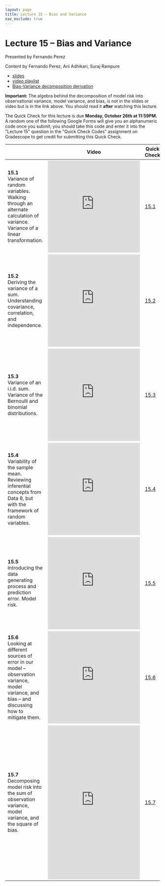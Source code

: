 ```yaml
---
layout: page
title: Lecture 15 – Bias and Variance
nav_exclude: true
---
```


# Lecture 15 – Bias and Variance

Presented by Fernando Perez

Content by Fernando Perez, Ani Adhikari, Suraj Rampure

- [slides](https://docs.google.com/presentation/d/15LDeDKNxpIa9j0_dHZr1F5AzrbVEUoM5OWOxgqYUKM0/edit?usp=sharing)
- [video playlist](https://www.youtube.com/playlist?list=PLQCcNQgUcDfo-QpRDqzf_3IUOYQ6jnuAo)
- [Bias-Variance decomposition derivation](../../resources/assets/lectures/lec15/lec15-bias-variance-derivation.html)

**Important:** The algebra behind the decomposition of model risk into observational variance, model variance, and bias, is not in the slides or video but is in the link above. You should read it **after** watching this lecture.

The Quick Check for this lecture is due **Monday, October 26th at 11:59PM.** A random one of the following Google Forms will give you an alphanumeric code once you submit; you should take this code and enter it into the "Lecture 15" question in the "Quick Check Codes" assignment on Gradescope to get credit for submitting this Quick Check.

<table>
<colgroup>
<col style="width: 25%" />
<col style="width: 25%" />
<col style="width: 25%" />
</colgroup>
<thead>
<tr class="header">
<th></th>
<th>Video</th>
<th>Quick Check</th>
</tr>
</thead>
<tbody>
<tr>
<td><strong>15.1</strong> <br> Variance of random variables. Walking through an alternate calculation of variance. Variance of a linear transformation. </td>
<td><iframe width="300" height="300" height src="https://youtube.com/embed/3W_TtAHxlXQ" frameborder="0" allow="accelerometer; autoplay; encrypted-media; gyroscope; picture-in-picture" allowfullscreen></iframe></td>
<td><a href="https://docs.google.com/forms/d/e/1FAIpQLSeU8a1bVqVtvu82Opw4n3dNlvLpP5JPx6gy6JH1tPFHCAFCJg/viewform" target="\_blank">15.1</a></td>
</tr>
<tr>
<td><strong>15.2</strong> <br> Deriving the variance of a sum. Understanding covariance, correlation, and independence. </td>
<td><iframe width="300" height="300" height src="https://youtube.com/embed/8ovh_lGuMdQ" frameborder="0" allow="accelerometer; autoplay; encrypted-media; gyroscope; picture-in-picture" allowfullscreen></iframe></td>
<td><a href="https://docs.google.com/forms/d/e/1FAIpQLSewRWkZ5vOLbO7zoQbPkiSlkcHJk9s3BW-aBJUpMPyPH9v2Xg/viewform" target="\_blank">15.2</a></td>
</tr>
<tr>
<td><strong>15.3</strong> <br> Variance of an i.i.d. sum. Variance of the Bernoulli and binomial distributions. </td>
<td><iframe width="300" height="300" height src="https://youtube.com/embed/t4gPC6LDS1c" frameborder="0" allow="accelerometer; autoplay; encrypted-media; gyroscope; picture-in-picture" allowfullscreen></iframe></td>
<td><a href="https://docs.google.com/forms/d/e/1FAIpQLSfvnzx2LeTC4EKK72KEf9LHVhQkuSKsUJuUyCrMbWl9WZ7bRg/viewform" target="\_blank">15.3</a></td>
</tr>
<tr>
<td><strong>15.4</strong> <br> Variability of the sample mean. Reviewing inferential concepts from Data 8, but with the framework of random variables. </td>
<td><iframe width="300" height="300" height src="https://youtube.com/embed/CwXhjoBt25I" frameborder="0" allow="accelerometer; autoplay; encrypted-media; gyroscope; picture-in-picture" allowfullscreen></iframe></td>
<td><a href="https://docs.google.com/forms/d/e/1FAIpQLSce8iejVjmHjlJGUjbw7mbskFVvqDzS6XFe9VZ_c6_DsL_BRw/viewform" target="\_blank">15.4</a></td>
</tr>
<tr>
<td><strong>15.5</strong> <br>Introducing the data generating process and prediction error. Model risk.</td>
<td><iframe width="300" height="300" height src="https://youtube.com/embed/mPz-jIl9H7s" frameborder="0" allow="accelerometer; autoplay; encrypted-media; gyroscope; picture-in-picture" allowfullscreen></iframe></td>
<td><a href="https://docs.google.com/forms/d/e/1FAIpQLSewQ5vHKA30nkeESdbiCKISmafTtOCurxw1fmpNvd0a3jCi5A/viewform" target="\_blank">15.5</a></td>
</tr>
<tr>
<td><strong>15.6</strong> <br>Looking at different sources of error in our model – observation variance, model variance, and bias – and discussing how to mitigate them.</td>
<td><iframe width="300" height="300" height src="https://youtube.com/embed/mmjYEOeOEM4" frameborder="0" allow="accelerometer; autoplay; encrypted-media; gyroscope; picture-in-picture" allowfullscreen></iframe></td>
<td><a href="https://docs.google.com/forms/d/e/1FAIpQLSegBG0lw56mX_iiJBLGe7VfT5Hz3b0aVppPuSgcWzDsXliMCQ/viewform" target="\_blank">15.6</a></td>
</tr>
<tr>
<td><strong>15.7</strong> <br>Decomposing model risk into the sum of observation variance, model variance, and the square of bias.</td>
<td><iframe width="300" height="500" height src="https://youtube.com/embed/DEYCRlXvwg4" frameborder="0" allow="accelerometer; autoplay; encrypted-media; gyroscope; picture-in-picture" allowfullscreen></iframe></td>
<td><a href="https://docs.google.com/forms/d/e/1FAIpQLSesORFx-WhNSODExsb5k_32E0AOYEVqxiOcrarQjyKE75Xyrg/viewform" target="\_blank">15.7</a></td>
</tr>
